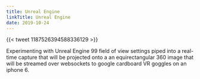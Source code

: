 ```yaml
---
title: Unreal Engine
linkTitle: Unreal Engine
date: 2019-10-24
---
```


{{< tweet 1187526394588336129 >}}

Experimenting with Unreal Engine 99 field of view settings piped into a real-time capture that will be projected onto a an equirectangular 360 image that will be streamed over websockets to google cardboard VR goggles on an iphone 6.
